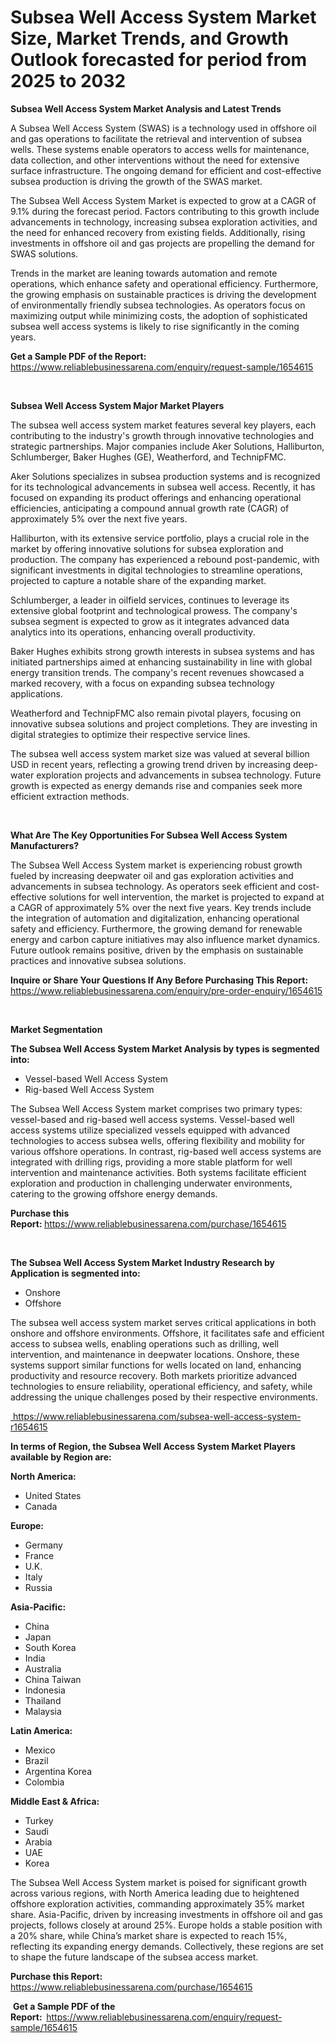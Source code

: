 <p><h1>Subsea Well Access System Market Size, Market Trends, and Growth Outlook forecasted for period from 2025 to 2032</h1></p><p><strong>Subsea Well Access System Market Analysis and Latest Trends</strong></p>
<p><p>A Subsea Well Access System (SWAS) is a technology used in offshore oil and gas operations to facilitate the retrieval and intervention of subsea wells. These systems enable operators to access wells for maintenance, data collection, and other interventions without the need for extensive surface infrastructure. The ongoing demand for efficient and cost-effective subsea production is driving the growth of the SWAS market.</p><p>The Subsea Well Access System Market is expected to grow at a CAGR of 9.1% during the forecast period. Factors contributing to this growth include advancements in technology, increasing subsea exploration activities, and the need for enhanced recovery from existing fields. Additionally, rising investments in offshore oil and gas projects are propelling the demand for SWAS solutions. </p><p>Trends in the market are leaning towards automation and remote operations, which enhance safety and operational efficiency. Furthermore, the growing emphasis on sustainable practices is driving the development of environmentally friendly subsea technologies. As operators focus on maximizing output while minimizing costs, the adoption of sophisticated subsea well access systems is likely to rise significantly in the coming years.</p></p>
<p><strong>Get a Sample PDF of the Report:&nbsp;</strong> <a href="https://www.reliablebusinessarena.com/enquiry/request-sample/1654615?utm_campaign=3582&utm_medium=2&utm_source=Github&utm_content=ia&utm_term=16042025&utm_id=subsea-well-access-system">https://www.reliablebusinessarena.com/enquiry/request-sample/1654615</a></p>
<p>&nbsp;</p>
<p><strong>Subsea Well Access System Major Market Players</strong></p>
<p><p>The subsea well access system market features several key players, each contributing to the industry's growth through innovative technologies and strategic partnerships. Major companies include Aker Solutions, Halliburton, Schlumberger, Baker Hughes (GE), Weatherford, and TechnipFMC.</p><p>Aker Solutions specializes in subsea production systems and is recognized for its technological advancements in subsea well access. Recently, it has focused on expanding its product offerings and enhancing operational efficiencies, anticipating a compound annual growth rate (CAGR) of approximately 5% over the next five years.</p><p>Halliburton, with its extensive service portfolio, plays a crucial role in the market by offering innovative solutions for subsea exploration and production. The company has experienced a rebound post-pandemic, with significant investments in digital technologies to streamline operations, projected to capture a notable share of the expanding market.</p><p>Schlumberger, a leader in oilfield services, continues to leverage its extensive global footprint and technological prowess. The company's subsea segment is expected to grow as it integrates advanced data analytics into its operations, enhancing overall productivity. </p><p>Baker Hughes exhibits strong growth interests in subsea systems and has initiated partnerships aimed at enhancing sustainability in line with global energy transition trends. The company's recent revenues showcased a marked recovery, with a focus on expanding subsea technology applications.</p><p>Weatherford and TechnipFMC also remain pivotal players, focusing on innovative subsea solutions and project completions. They are investing in digital strategies to optimize their respective service lines.</p><p>The subsea well access system market size was valued at several billion USD in recent years, reflecting a growing trend driven by increasing deep-water exploration projects and advancements in subsea technology. Future growth is expected as energy demands rise and companies seek more efficient extraction methods.</p></p>
<p>&nbsp;</p>
<p><strong>What Are The Key Opportunities For Subsea Well Access System Manufacturers?</strong></p>
<p><p>The Subsea Well Access System market is experiencing robust growth fueled by increasing deepwater oil and gas exploration activities and advancements in subsea technology. As operators seek efficient and cost-effective solutions for well intervention, the market is projected to expand at a CAGR of approximately 5% over the next five years. Key trends include the integration of automation and digitalization, enhancing operational safety and efficiency. Furthermore, the growing demand for renewable energy and carbon capture initiatives may also influence market dynamics. Future outlook remains positive, driven by the emphasis on sustainable practices and innovative subsea solutions.</p></p>
<p><strong>Inquire or Share Your Questions If Any Before Purchasing This Report:</strong> <a href="https://www.reliablebusinessarena.com/enquiry/pre-order-enquiry/1654615?utm_campaign=3582&utm_medium=2&utm_source=Github&utm_content=ia&utm_term=16042025&utm_id=subsea-well-access-system">https://www.reliablebusinessarena.com/enquiry/pre-order-enquiry/1654615</a></p>
<p>&nbsp;</p>
<p><strong>Market Segmentation</strong></p>
<p><strong>The Subsea Well Access System Market Analysis by types is segmented into:</strong></p>
<p><ul><li>Vessel-based Well Access System</li><li>Rig-based Well Access System</li></ul></p>
<p><p>The Subsea Well Access System market comprises two primary types: vessel-based and rig-based well access systems. Vessel-based well access systems utilize specialized vessels equipped with advanced technologies to access subsea wells, offering flexibility and mobility for various offshore operations. In contrast, rig-based well access systems are integrated with drilling rigs, providing a more stable platform for well intervention and maintenance activities. Both systems facilitate efficient exploration and production in challenging underwater environments, catering to the growing offshore energy demands.</p></p>
<p><strong>Purchase this Report:&nbsp;</strong><a href="https://www.reliablebusinessarena.com/purchase/1654615?utm_campaign=3582&utm_medium=2&utm_source=Github&utm_content=ia&utm_term=16042025&utm_id=subsea-well-access-system">https://www.reliablebusinessarena.com/purchase/1654615</a></p>
<p>&nbsp;</p>
<p><strong>The Subsea Well Access System Market Industry Research by Application is segmented into:</strong></p>
<p><ul><li>Onshore</li><li>Offshore</li></ul></p>
<p><p>The subsea well access system market serves critical applications in both onshore and offshore environments. Offshore, it facilitates safe and efficient access to subsea wells, enabling operations such as drilling, well intervention, and maintenance in deepwater locations. Onshore, these systems support similar functions for wells located on land, enhancing productivity and resource recovery. Both markets prioritize advanced technologies to ensure reliability, operational efficiency, and safety, while addressing the unique challenges posed by their respective environments.</p></p>
<p><a href="https://www.reliablebusinessarena.com/subsea-well-access-system-r1654615?utm_campaign=3582&utm_medium=2&utm_source=Github&utm_content=ia&utm_term=16042025&utm_id=subsea-well-access-system">&nbsp;https://www.reliablebusinessarena.com/subsea-well-access-system-r1654615</a></p>
<p><strong>In terms of Region, the Subsea Well Access System Market Players available by Region are:</strong></p>
<p>
    <p> <strong> North America: </strong>
        <ul>
            <li>United States</li>
            <li>Canada</li>
        </ul>
        </p> 
    <p> <strong> Europe: </strong>
        <ul>
            <li>Germany</li>
            <li>France</li>
            <li>U.K.</li>
            <li>Italy</li>
            <li>Russia</li>
        </ul>
        </p> 
    <p> <strong> Asia-Pacific: </strong>
        <ul>
            <li>China</li>
            <li>Japan</li>
            <li>South Korea</li>
            <li>India</li>
            <li>Australia</li>
            <li>China Taiwan</li>
            <li>Indonesia</li>
            <li>Thailand</li>
            <li>Malaysia</li>
        </ul>
        </p> 
    <p> <strong> Latin America: </strong>
        <ul>
            <li>Mexico</li>
            <li>Brazil</li>
            <li>Argentina Korea</li>
            <li>Colombia</li>
        </ul>
        </p> 
    <p> <strong> Middle East & Africa: </strong>
        <ul>
            <li>Turkey</li>
            <li>Saudi</li>
            <li>Arabia</li>
            <li>UAE</li>
            <li>Korea</li>
        </ul>
    </p>
    </p>
<p><p>The Subsea Well Access System market is poised for significant growth across various regions, with North America leading due to heightened offshore exploration activities, commanding approximately 35% market share. Asia-Pacific, driven by increasing investments in offshore oil and gas projects, follows closely at around 25%. Europe holds a stable position with a 20% share, while China’s market share is expected to reach 15%, reflecting its expanding energy demands. Collectively, these regions are set to shape the future landscape of the subsea access market.</p></p>
<p><strong>Purchase this Report: </strong><a href="https://www.reliablebusinessarena.com/purchase/1654615?utm_campaign=3582&utm_medium=2&utm_source=Github&utm_content=ia&utm_term=16042025&utm_id=subsea-well-access-system">https://www.reliablebusinessarena.com/purchase/1654615</a></p>
<p>&nbsp;<strong>Get a Sample PDF of the Report:&nbsp;&nbsp;</strong><a href="https://www.reliablebusinessarena.com/enquiry/request-sample/1654615?utm_campaign=3582&utm_medium=2&utm_source=Github&utm_content=ia&utm_term=16042025&utm_id=subsea-well-access-system">https://www.reliablebusinessarena.com/enquiry/request-sample/1654615</a></p>
<p><strong></strong></p>
<p><p></p><p></p><p></p></p>